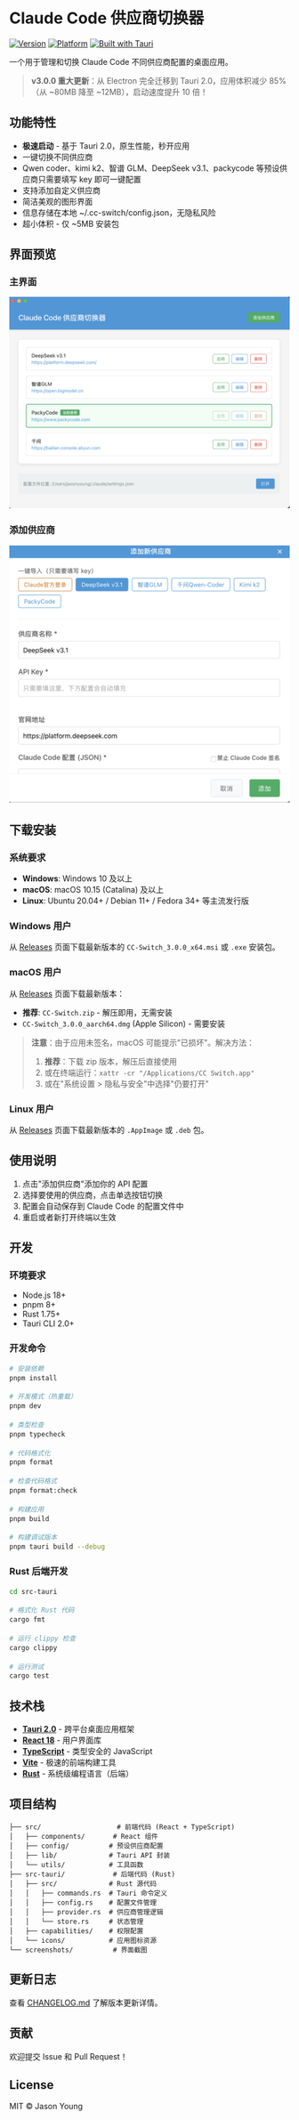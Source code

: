 # Claude Code 供应商切换器

[![Version](https://img.shields.io/badge/version-3.0.0-blue.svg)](https://github.com/jasonyoung/cc-switch/releases)
[![Platform](https://img.shields.io/badge/platform-Windows%20%7C%20macOS%20%7C%20Linux-lightgrey.svg)](https://github.com/jasonyoung/cc-switch/releases)
[![Built with Tauri](https://img.shields.io/badge/built%20with-Tauri%202.0-orange.svg)](https://tauri.app/)

一个用于管理和切换 Claude Code 不同供应商配置的桌面应用。

> **v3.0.0 重大更新**：从 Electron 完全迁移到 Tauri 2.0，应用体积减少 85%（从 ~80MB 降至 ~12MB），启动速度提升 10 倍！

## 功能特性

- **极速启动** - 基于 Tauri 2.0，原生性能，秒开应用
- 一键切换不同供应商
- Qwen coder、kimi k2、智谱 GLM、DeepSeek v3.1、packycode 等预设供应商只需要填写 key 即可一键配置
- 支持添加自定义供应商
- 简洁美观的图形界面
- 信息存储在本地 ~/.cc-switch/config.json，无隐私风险
- 超小体积 - 仅 ~5MB 安装包

## 界面预览

### 主界面

![主界面](screenshots/main.png)

### 添加供应商

![添加供应商](screenshots/add.png)

## 下载安装

### 系统要求

- **Windows**: Windows 10 及以上
- **macOS**: macOS 10.15 (Catalina) 及以上
- **Linux**: Ubuntu 20.04+ / Debian 11+ / Fedora 34+ 等主流发行版

### Windows 用户

从 [Releases](../../releases) 页面下载最新版本的 `CC-Switch_3.0.0_x64.msi` 或 `.exe` 安装包。

### macOS 用户

从 [Releases](../../releases) 页面下载最新版本：

- **推荐**: `CC-Switch.zip` - 解压即用，无需安装
- `CC-Switch_3.0.0_aarch64.dmg` (Apple Silicon) - 需要安装

> **注意**：由于应用未签名，macOS 可能提示"已损坏"。解决方法：
> 1. **推荐**：下载 zip 版本，解压后直接使用
> 2. 或在终端运行：`xattr -cr "/Applications/CC Switch.app"`
> 3. 或在"系统设置 > 隐私与安全"中选择"仍要打开"

### Linux 用户

从 [Releases](../../releases) 页面下载最新版本的 `.AppImage` 或 `.deb` 包。

## 使用说明

1. 点击"添加供应商"添加你的 API 配置
2. 选择要使用的供应商，点击单选按钮切换
3. 配置会自动保存到 Claude Code 的配置文件中
4. 重启或者新打开终端以生效

## 开发

### 环境要求

- Node.js 18+
- pnpm 8+
- Rust 1.75+
- Tauri CLI 2.0+

### 开发命令

```bash
# 安装依赖
pnpm install

# 开发模式（热重载）
pnpm dev

# 类型检查
pnpm typecheck

# 代码格式化
pnpm format

# 检查代码格式
pnpm format:check

# 构建应用
pnpm build

# 构建调试版本
pnpm tauri build --debug
```

### Rust 后端开发

```bash
cd src-tauri

# 格式化 Rust 代码
cargo fmt

# 运行 clippy 检查
cargo clippy

# 运行测试
cargo test
```

## 技术栈

- **[Tauri 2.0](https://tauri.app/)** - 跨平台桌面应用框架
- **[React 18](https://react.dev/)** - 用户界面库
- **[TypeScript](https://www.typescriptlang.org/)** - 类型安全的 JavaScript
- **[Vite](https://vitejs.dev/)** - 极速的前端构建工具
- **[Rust](https://www.rust-lang.org/)** - 系统级编程语言（后端）

## 项目结构

```
├── src/                   # 前端代码 (React + TypeScript)
│   ├── components/       # React 组件
│   ├── config/          # 预设供应商配置
│   ├── lib/             # Tauri API 封装
│   └── utils/           # 工具函数
├── src-tauri/            # 后端代码 (Rust)
│   ├── src/             # Rust 源代码
│   │   ├── commands.rs  # Tauri 命令定义
│   │   ├── config.rs    # 配置文件管理
│   │   ├── provider.rs  # 供应商管理逻辑
│   │   └── store.rs     # 状态管理
│   ├── capabilities/    # 权限配置
│   └── icons/           # 应用图标资源
└── screenshots/          # 界面截图
```

## 更新日志

查看 [CHANGELOG.md](CHANGELOG.md) 了解版本更新详情。

## 贡献

欢迎提交 Issue 和 Pull Request！

## License

MIT © Jason Young
